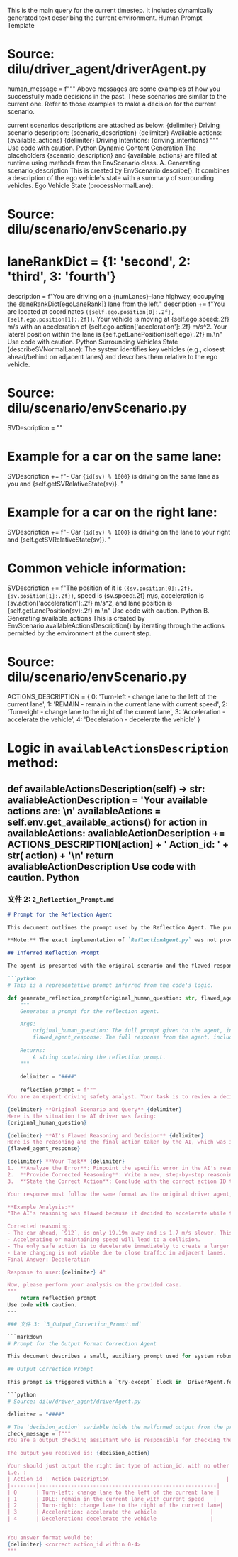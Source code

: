 This is the main query for the current timestep. It includes dynamically generated text describing the current environment.
Human Prompt Template
# Source: dilu/driver_agent/driverAgent.py

human_message = f"""
Above messages are some examples of how you successfully made decisions in the past. These scenarios are similar to the current one. Refer to those examples to make a decision for the current scenario.

current scenarios descriptions are attached as below:
{delimiter} Driving scenario description:
{scenario_description}
{delimiter} Available actions:
{available_actions}
{delimiter} Driving Intentions:
{driving_intentions}
"""
Use code with caution.
Python
Dynamic Content Generation
The placeholders {scenario_description} and {available_actions} are filled at runtime using methods from the EnvScenario class.
A. Generating scenario_description
This is created by EnvScenario.describe(). It combines a description of the ego vehicle's state with a summary of surrounding vehicles.
Ego Vehicle State (processNormalLane):
# Source: dilu/scenario/envScenario.py
# laneRankDict = {1: 'second', 2: 'third', 3: 'fourth'}
description = f"You are driving on a {numLanes}-lane highway, occupying the {laneRankDict[egoLaneRank]} lane from the left."
description += f"You are located at coordinates `({self.ego.position[0]:.2f}, {self.ego.position[1]:.2f})`. Your vehicle is moving at {self.ego.speed:.2f} m/s with an acceleration of {self.ego.action['acceleration']:.2f} m/s^2. Your lateral position within the lane is {self.getLanePosition(self.ego):.2f} m.\n"
Use code with caution.
Python
Surrounding Vehicles State (describeSVNormalLane):
The system identifies key vehicles (e.g., closest ahead/behind on adjacent lanes) and describes them relative to the ego vehicle.
# Source: dilu/scenario/envScenario.py
SVDescription = ""
# Example for a car on the same lane:
SVDescription += f"- Car `{id(sv) % 1000}` is driving on the same lane as you and {self.getSVRelativeState(sv)}. "
# Example for a car on the right lane:
SVDescription += f"- Car `{id(sv) % 1000}` is driving on the lane to your right and {self.getSVRelativeState(sv)}. "
# Common vehicle information:
SVDescription += f"The position of it is `({sv.position[0]:.2f}, {sv.position[1]:.2f})`, speed is {sv.speed:.2f} m/s, acceleration is {sv.action['acceleration']:.2f} m/s^2, and lane position is {self.getLanePosition(sv):.2f} m.\n"
Use code with caution.
Python
B. Generating available_actions
This is created by EnvScenario.availableActionsDescription() by iterating through the actions permitted by the environment at the current step.
# Source: dilu/scenario/envScenario.py

ACTIONS_DESCRIPTION = {
    0: 'Turn-left - change lane to the left of the current lane',
    1: 'REMAIN - remain in the current lane with current speed',
    2: 'Turn-right - change lane to the right of the current lane',
    3: 'Acceleration - accelerate the vehicle',
    4: 'Deceleration - decelerate the vehicle'
}

# Logic in `availableActionsDescription` method:
def availableActionsDescription(self) -> str:
    avaliableActionDescription = 'Your available actions are: \n'
    availableActions = self.env.get_available_actions()
    for action in availableActions:
        avaliableActionDescription += ACTIONS_DESCRIPTION[action] + ' Action_id: ' + str(
            action) + '\n'
    return avaliableActionDescription
Use code with caution.
Python
---

### 文件 2: `2_Reflection_Prompt.md`

```markdown
# Prompt for the Reflection Agent

This document outlines the prompt used by the Reflection Agent. The purpose of this agent is to analyze past failures (e.g., collisions), identify the root cause of the incorrect decision, and generate a corrected reasoning process. This corrected reasoning can then be added to the memory to prevent future mistakes.

**Note:** The exact implementation of `ReflectionAgent.py` was not provided, but its function can be inferred from its usage in `main.py`: `RA.reflection(docs[i]["human_question"], docs[i]["response"])`. The prompt below is a representative implementation based on this usage.

## Inferred Reflection Prompt

The agent is presented with the original scenario and the flawed response that led to a failure. It is tasked with acting as an expert critic to find the mistake and provide a better alternative.

```python
# This is a representative prompt inferred from the code's logic.

def generate_reflection_prompt(original_human_question: str, flawed_agent_response: str) -> str:
    """
    Generates a prompt for the reflection agent.

    Args:
        original_human_question: The full prompt given to the agent, including the scenario description.
        flawed_agent_response: The full response from the agent, including the reasoning that led to a failure.
    
    Returns:
        A string containing the reflection prompt.
    """
    
    delimiter = "####"
    
    reflection_prompt = f"""
You are an expert driving safety analyst. Your task is to review a decision made by an AI driver that resulted in a collision or an unsafe situation. You need to analyze the AI's reasoning, identify the mistake, and provide a corrected line of thought that would have led to a safe action.

{delimiter} **Original Scenario and Query** {delimiter}
Here is the situation the AI driver was facing:
{original_human_question}

{delimiter} **AI's Flawed Reasoning and Decision** {delimiter}
Here is the reasoning and the final action taken by the AI, which was incorrect:
{flawed_agent_response}

{delimiter} **Your Task** {delimiter}
1.  **Analyze the Error**: Pinpoint the specific error in the AI's reasoning. Did it misjudge a distance? Ignore a vehicle? Choose an aggressive action when a defensive one was needed?
2.  **Provide Corrected Reasoning**: Write a new, step-by-step reasoning process that correctly assesses the situation and prioritizes safety.
3.  **State the Correct Action**: Conclude with the correct action ID that should have been taken.

Your response must follow the same format as the original driver agent, ending with "Response to user:{delimiter} <Action_id>".

**Example Analysis:**
"The AI's reasoning was flawed because it decided to accelerate while the vehicle ahead was too close and braking. The AI failed to account for the negative relative speed. A safe driver would have recognized this hazard and chosen to decelerate to increase the following distance.

Corrected reasoning:
- The car ahead, `912`, is only 19.19m away and is 1.7 m/s slower. This is a critical situation.
- Accelerating or maintaining speed will lead to a collision.
- The only safe action is to decelerate immediately to create a larger safety buffer.
- Lane changing is not viable due to close traffic in adjacent lanes.
Final Answer: Deceleration

Response to user:{delimiter} 4"

Now, please perform your analysis on the provided case.
"""
    return reflection_prompt
Use code with caution.
---

### 文件 3: `3_Output_Correction_Prompt.md`

```markdown
# Prompt for the Output Format Correction Agent

This document describes a small, auxiliary prompt used for system robustness. If the main decision-making LLM fails to produce a valid integer action ID (e.g., it outputs text, or a number outside the valid range), this secondary agent is invoked to correct the format.

## Output Correction Prompt

This prompt is triggered within a `try-except` block in `DriverAgent.few_shot_decision`. It provides the malformed output to another LLM call with a very specific instruction: extract the correct integer.

```python
# Source: dilu/driver_agent/driverAgent.py

delimiter = "####"

# The `decision_action` variable holds the malformed output from the primary agent.
check_message = f"""
You are a output checking assistant who is responsible for checking the output of another agent.

The output you received is: {decision_action}

Your should just output the right int type of action_id, with no other characters or delimiters.
i.e. :
| Action_id | Action Description                                     |
|--------|--------------------------------------------------------|
| 0      | Turn-left: change lane to the left of the current lane |
| 1      | IDLE: remain in the current lane with current speed   |
| 2      | Turn-right: change lane to the right of the current lane|
| 3      | Acceleration: accelerate the vehicle                 |
| 4      | Deceleration: decelerate the vehicle                 |


You answer format would be:
{delimiter} <correct action_id within 0-4>
"""

